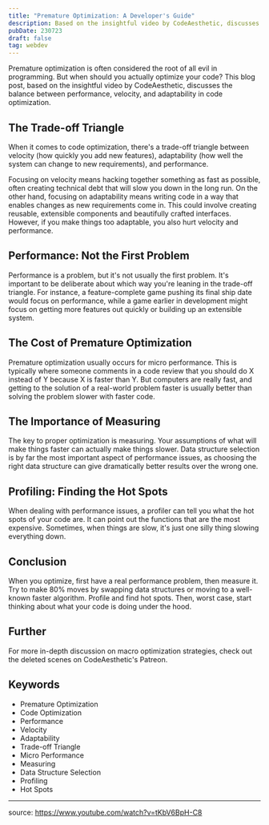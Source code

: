 ```yaml
---
title: "Premature Optimization: A Developer's Guide"
description: Based on the insightful video by CodeAesthetic, discusses the balance between performance, velocity, and adaptability in code optimization.
pubDate: 230723
draft: false
tag: webdev
---
```


Premature optimization is often considered the root of all evil in programming. But when should you actually optimize your code? This blog post, based on the insightful video by CodeAesthetic, discusses the balance between performance, velocity, and adaptability in code optimization.

## The Trade-off Triangle

When it comes to code optimization, there's a trade-off triangle between velocity (how quickly you add new features), adaptability (how well the system can change to new requirements), and performance.

Focusing on velocity means hacking together something as fast as possible, often creating technical debt that will slow you down in the long run. On the other hand, focusing on adaptability means writing code in a way that enables changes as new requirements come in. This could involve creating reusable, extensible components and beautifully crafted interfaces. However, if you make things too adaptable, you also hurt velocity and performance.

## Performance: Not the First Problem

Performance is a problem, but it's not usually the first problem. It's important to be deliberate about which way you're leaning in the trade-off triangle. For instance, a feature-complete game pushing its final ship date would focus on performance, while a game earlier in development might focus on getting more features out quickly or building up an extensible system.

## The Cost of Premature Optimization

Premature optimization usually occurs for micro performance. This is typically where someone comments in a code review that you should do X instead of Y because X is faster than Y. But computers are really fast, and getting to the solution of a real-world problem faster is usually better than solving the problem slower with faster code.

## The Importance of Measuring

The key to proper optimization is measuring. Your assumptions of what will make things faster can actually make things slower. Data structure selection is by far the most important aspect of performance issues, as choosing the right data structure can give dramatically better results over the wrong one.

## Profiling: Finding the Hot Spots

When dealing with performance issues, a profiler can tell you what the hot spots of your code are. It can point out the functions that are the most expensive. Sometimes, when things are slow, it's just one silly thing slowing everything down.

## Conclusion

When you optimize, first have a real performance problem, then measure it. Try to make 80% moves by swapping data structures or moving to a well-known faster algorithm. Profile and find hot spots. Then, worst case, start thinking about what your code is doing under the hood.

## Further

For more in-depth discussion on macro optimization strategies, check out the deleted scenes on CodeAesthetic's Patreon.

## Keywords

- Premature Optimization
- Code Optimization
- Performance
- Velocity
- Adaptability
- Trade-off Triangle
- Micro Performance
- Measuring
- Data Structure Selection
- Profiling
- Hot Spots

---
source: https://www.youtube.com/watch?v=tKbV6BpH-C8
